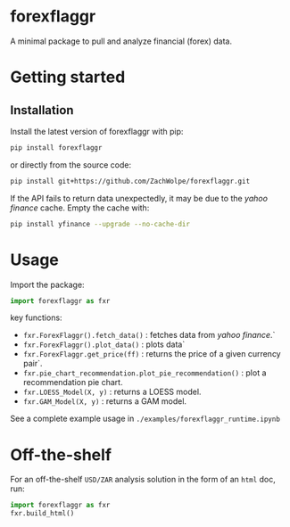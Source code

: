 # forexflaggr

A minimal package to pull and analyze financial (forex) data.

# Getting started


## Installation

Install the latest version of forexflaggr with pip:

```bash
pip install forexflaggr
```

or directly from the source code:

```bash
pip install git+https://github.com/ZachWolpe/forexflaggr.git
```

If the API fails to return data unexpectedly, it may be due to the _yahoo finance_ cache. Empty the cache with:

```bash
pip install yfinance --upgrade --no-cache-dir 
```

# Usage

Import the package:
    
```python
import forexflaggr as fxr
```

key functions:

- `fxr.ForexFlaggr().fetch_data()`  : fetches data from _yahoo finance_.`
- `fxr.ForexFlaggr().plot_data()`   : plots data`
- `fxr.ForexFlaggr.get_price(ff)`   : returns the price of a given currency pair`.
- `fxr.pie_chart_recommendation.plot_pie_recommendation()` : plot a recommendation pie chart.
- `fxr.LOESS_Model(X, y)`           : returns a LOESS model.
- `fxr.GAM_Model(X, y)`             : returns a GAM model.


See a complete example usage in `./examples/forexflaggr_runtime.ipynb`

# Off-the-shelf

For an off-the-shelf `USD/ZAR` analysis solution in the form of an `html` doc, run:
    
```python
import forexflaggr as fxr
fxr.build_html()
```